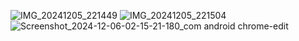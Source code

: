 ![IMG_20241205_221449](https://github.com/user-attachments/assets/7275ce5b-7045-4972-b186-259d9e2dcd8b)
![IMG_20241205_221504](https://github.com/user-attachments/assets/20de9be7-ea3a-4939-b7b9-1c8a89b5a36e)
![Screenshot_2024-12-06-02-15-21-180_com android chrome-edit](https://github.com/user-attachments/assets/add41364-eb76-4877-9b29-be35a02019ad)
